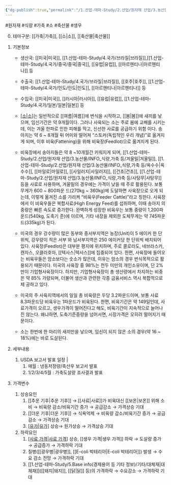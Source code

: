 ```yaml
---
{"dg-publish":true,"permalink":"/1.산업-테마-Study/2.산업/원자재 산업/3.농산물/INFO_식량,가축 등/생우/","created":"2024-11-20T21:02:28.924+09:00","updated":"2025-06-26T13:29:29.552+09:00"}
---
```


 #원자재  #식량 #가축 #소 #축산물 #생우 


0. 테마구분:  [[가축\|가축]], [[소\|소]], [[축산물\|축산물]]


1. 기본정보

	- 생산국: [[미국\|미국]], [[1.산업-테마-Study/4.국가/브라질\|브라질]],[[1.산업-테마-Study/4.국가/중국/중국\|중국]], [[유럽\|유럽]], [[아르헨티나\|아르헨티나]] 등
	- 수출국: [[1.산업-테마-Study/4.국가/브라질\|브라질]], [[호주\|호주]], [[1.산업-테마-Study/4.국가/인도/인도\|인도]], [[아르헨티나\|아르헨티나]] 등
	- 수입국:  [[미국\|미국]], [[러시아\|러시아]], [[유럽\|유럽]], [[1.산업-테마-Study/4.국가/일본/일본\|일본]] 등

	- [[소\|소]](Cattle)는 일반적으로 [[여름\|여름]]에 번식을 시작하고, [[봄\|봄]]에 새끼를 낳으며, 임신기간은 약 9개월이다. 그러나 사육되는 소는 주로 봄에 교배를 시키는데, 이는 겨울 한파로 인한 피해를 막고, 신선한 사료를 공급하기 위함 이다. 송아지는 약 6 ~ 8개월 뒤 어미와 떨어져 “스토커(독립적인 우리 개념)”로 옮겨지게 되며, 이후 비육(Fattening)을 위해 비육장(Feedlot)으로 옮겨지게 된다. 
	- 비육장에서 송아지들은 약 8 ~10개월간 키워지게 되며, [[1.산업-테마-Study/2.산업/원자재 산업/3.농산물/INFO_식량,가축 등/겨울밀\|겨울밀]], [[1.산업-테마-Study/2.산업/원자재 산업/3.농산물/INFO_식량,가축 등/옥수수\|옥수수]], [[마일로\|마일로]], [[사일러지\|사일러지]], [[건초\|건초]], [[1.산업-테마-Study/2.산업/원자재 산업/3.농산물/INFO_식량,가축 등/사탕무\|사탕무]] 등을 사료로 사용하며, 겨울밀의 경우에는 가격이 낮을 때 주로 활용된다. 보통 무게가 600 ~ 800파운 드(270kg ~ 360kg)에 도달하면 사육장으로 오게 되는데, 이렇게 옮겨진 소를 가리켜 “비육우(Feeder Cattle)”라고 칭한다. 사육장에서 이 비육우들은 복합사료(High Energy Feed)를 섭취하며, 이때 송아지 의 중량은 빠른 속도로 증가한다. 완벽하게 성장한 비육우는 보통 중량이 1,200파운드(540kg, 도축기 준)에 이르며, 기타 내장을 제외한 도체무게는 약 745파운드(335kg)가 된다. 
	- 미국의 경우 강수량이 많은 동부와 중서부지역은 농장(Unit)이 5 에이커 한 단위씩, 강우량이 적은 서부 와 남서부지역은 250 에이커당 한 단위씩 배치되어 있다. 사육장(Feedlot)은 대부분 평지에 위치하며, 주로 콜로라도, 네브라스카, 캔자스, 오클라호마, [[텍사스\|텍사스]]에 집중되어 있다. 한편, 사육장에 들어오는 비육우들은 암소보다는 숫소가 많은데, 이유는 암소의 경우 번식목적으로 활용되기 때문이다. 미국의 사육장 중 98%는 천두 미만의 개인소유이며, 단 2%만이 기업형사육장이다. 하지만, 기업형사육장이 총 생산량에서 차지하는 비중은 약 85% 가량되며, 더불어 생산과 관련한 각종 금융서비스 역시 복합적으로 제 공하고 있다. 
	- 미국의 주 사육지역에서의 일일 총 비육량은 두당 3.2파운드이며, 보통 사료 8.3파운드당 비육우는 1파운드가 비육된다. 한편, 비육기간은 약 149일인데, 사료가격이 오르고, 생우가격이 떨어진다고 해도, 비육기간이 지속적으로 늘어나진 않는다. 왜냐하면, 도축기준중량을 넘어서면, 시장가격은 오히려 떨어지기 때문이다. 
	- 소는 한번에 한 마리의 새끼만을 낳으며, 임신이 되지 않은 소의 경우(약 16 ~ 18%)에는 바로 도살된다.

2. 세부내용
	1. USDA 보고서 발표 일정 | 
		1. 매월 : 냉동저장량/축산우 보고서 발표 
		2. 1/2/3/4/5월 : 가축도살량 조사결과 발표
		   
 3. 가격변수
	1. 상승요인
		1.  [[추운 기후\|추운 기후]] → [[사료\|사료]]가 비육대신 [[보온\|보온]] 위해 소비 → 비육량 감소/비육기간 증가 → 공급감소 → 가격상승 기대
		2. [[더운 기후\|더운 기후]] → 식욕억제 → 비육량 감소/비육기간 증가 → 공급감소 → 가격상승 기대
		3. [[유가\|유가]](Oil) 상승→ 원가상승 → 가격상승 기대
	2. 하락요인
		1. [[사료 가격\|사료 가격]](Feed) 상승, [[생우 가격\|생우 가격]] 하락 → 도살량 증가 → 공급증가 → 가격하락 기대 
		2. 질병([[광우병\|광우병]], [[E-coli 박테리아\|E-coli 박테리아]]) 발생 → 수요 감소 전망 → 가격하락 기대 
		3. [[1.산업-테마-Study/5.Base info(경제용어 등 기타 정보)/기타/대체재\|대체재]]([[돼지\|돼지]], [[닭\|닭]] 등)의 가격하락 → 수요감소 → 가격하락 기대
